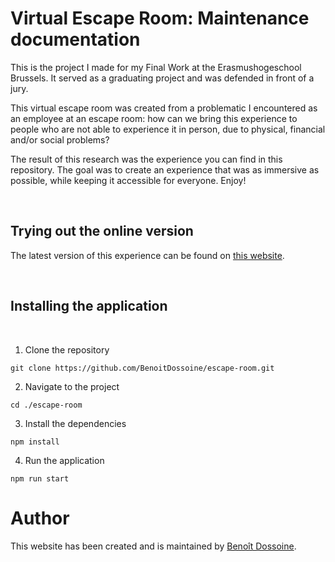 # Virtual Escape Room: Maintenance documentation

This is the project I made for my Final Work at the Erasmushogeschool Brussels. It served as a graduating project and was defended in front of a jury.

This virtual escape room was created from a problematic I encountered as an employee at an escape room: how can we bring this experience to people who are not able to experience it in person, due to physical, financial and/or social problems?

The result of this research was the experience you can find in this repository. The goal was to create an experience that was as immersive as possible, while keeping it accessible for everyone. Enjoy!

<br>

## Trying out the online version
The latest version of this experience can be found on [this website](https://escape-room-benoit.vercel.app/).

<br>

## Installing the application
<br>

1) Clone the repository

```
git clone https://github.com/BenoitDossoine/escape-room.git
```
2) Navigate to the project
```
cd ./escape-room
```

3) Install the dependencies
````
npm install
````

4) Run the application
```
npm run start
```

# Author
This website has been created and is maintained by [Benoît Dossoine](benoitdossoine.be).